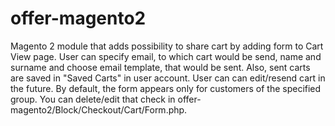 # offer-magento2
Magento 2 module that adds possibility to share cart by adding form to Cart View page. User can specify email, to which cart would be send, name and surname and choose email template,
that would be sent.
Also, sent carts are saved in "Saved Carts" in user account. User can can edit/resend cart in the future. By default, the form appears only for customers of the specified group.
You can delete/edit that check in offer-magento2/Block/Checkout/Cart/Form.php.
